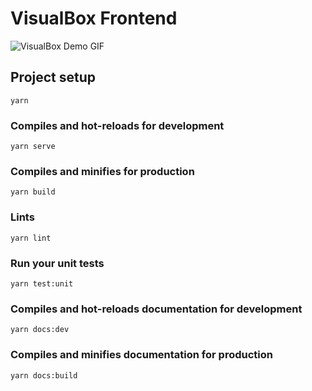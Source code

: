 # VisualBox Frontend

![VisualBox Demo GIF](demo.gif "VisualBox Demo")

## Project setup
```
yarn
```

### Compiles and hot-reloads for development
```
yarn serve
```

### Compiles and minifies for production
```
yarn build
```

### Lints
```
yarn lint
```

### Run your unit tests
```
yarn test:unit
```

### Compiles and hot-reloads documentation for development
```
yarn docs:dev
```

### Compiles and minifies documentation for production
```
yarn docs:build
```
